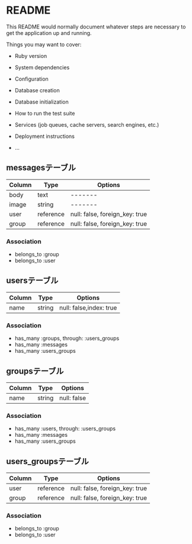 # README

This README would normally document whatever steps are necessary to get the
application up and running.

Things you may want to cover:

* Ruby version

* System dependencies

* Configuration

* Database creation

* Database initialization

* How to run the test suite

* Services (job queues, cache servers, search engines, etc.)

* Deployment instructions

* ...

## messagesテーブル

|Column|Type|Options|
|------|----|-------|
|body|text|-------|
|image|string|-------|
|user|reference|null: false, foreign_key: true|
|group|reference|null: false, foreign_key: true|

### Association
- belongs_to :group
- belongs_to :user


## usersテーブル

|Column|Type|Options|
|------|----|-------|
|name|string|null: false,index: true|

### Association
- has_many :groups, through: :users_groups
- has_many :messages
- has_many :users_groups


## groupsテーブル
|Column|Type|Options|
|------|----|-------|
|name|string|null: false|

### Association
- has_many :users, through: :users_groups
- has_many :messages
- has_many :users_groups


## users_groupsテーブル

|Column|Type|Options|
|------|----|-------|
|user|reference|null: false, foreign_key: true|
|group|reference|null: false, foreign_key: true|

### Association
- belongs_to :group
- belongs_to :user